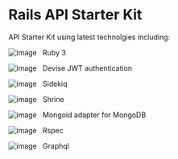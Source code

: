 # Rails API Starter Kit

API Starter Kit using latest technolgies including:

![image](https://user-images.githubusercontent.com/23518872/139292283-49dd546e-56a0-4f76-af99-31687d28edbc.png) &nbsp; Ruby 3

![image](https://user-images.githubusercontent.com/23518872/139292313-8732132f-66a4-43ea-9b92-710fb2c5b9d4.png) &nbsp; Devise JWT authentication

![image](https://user-images.githubusercontent.com/23518872/139292322-f7bf844c-26de-44c9-86bb-37427d32a58c.png) &nbsp; Sidekiq

![image](https://user-images.githubusercontent.com/23518872/139292352-323a8d59-5bf7-4d44-b012-13ab5a49855c.png) &nbsp; Shrine

![image](https://user-images.githubusercontent.com/23518872/139292366-45c33a66-a809-4e4a-9a47-cd435e64d11d.png) &nbsp; Mongoid adapter for MongoDB

![image](https://user-images.githubusercontent.com/23518872/139292379-b760dee5-22a5-4956-8dfd-fa0b3ad8036f.png) &nbsp; Rspec
 
![image](https://user-images.githubusercontent.com/23518872/139292387-fc572886-350b-474c-be7b-33177e77a092.png) &nbsp; Graphql
